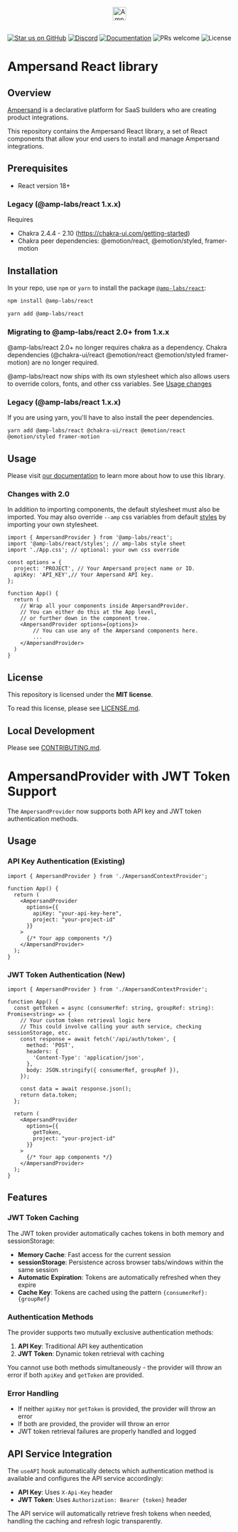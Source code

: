 <br/>
<div align="center">
    <a href="https://www.withampersand.com/?utm_source=github&utm_medium=readme&utm_campaign=react&utm_content=logo">
    <img src="https://res.cloudinary.com/dycvts6vp/image/upload/v1723671980/ampersand-logo-black.svg" height="30" align="center" alt="Ampersand logo" >
    </a>
<br/>
<br/>

<div align="center">

[![Star us on GitHub](https://img.shields.io/github/stars/amp-labs/react?color=FFD700&label=Stars&logo=Github)](https://github.com/amp-labs/react) [![Discord](https://img.shields.io/badge/Join%20The%20Community-black?logo=discord)](https://discord.gg/BWP4BpKHvf) [![Documentation](https://img.shields.io/badge/Read%20our%20Documentation-black?logo=book)](https://docs.withampersand.com) ![PRs welcome](https://img.shields.io/badge/PRs-welcome-brightgreen.svg) <img src="https://img.shields.io/static/v1?label=license&message=MIT&color=white" alt="License">
</div>

</div>

# Ampersand React library

## Overview

[Ampersand](https://withampersand.com?trk=readme-github-react) is a declarative platform for SaaS builders who are creating product integrations. 

This repository contains the Ampersand React library, a set of React components that allow your end users to install and manage Ampersand integrations.

## Prerequisites
- React version 18+

### Legacy (@amp-labs/react 1.x.x)
Requires 
- Chakra 2.4.4 - 2.10 (https://chakra-ui.com/getting-started)
- Chakra peer dependencies: @emotion/react, @emotion/styled, framer-motion
 
## Installation

In your repo, use `npm` or `yarn` to install the package [`@amp-labs/react`](https://www.npmjs.com/package/@amp-labs/react):

```sh
npm install @amp-labs/react
```

```sh
yarn add @amp-labs/react
```

### Migrating to @amp-labs/react 2.0+ from 1.x.x
@amp-labs/react 2.0+ no longer requires chakra as a dependency. Chakra dependencies (@chakra-ui/react @emotion/react @emotion/styled framer-motion) 
are no longer required. 

@amp-labs/react now ships with its own stylesheet which also allows users to override colors, 
fonts, and other css variables. See [Usage changes](#changes-with-2.0)


### Legacy (@amp-labs/react 1.x.x)
If you are using yarn, you'll have to also install the peer dependencies.
```
yarn add @amp-labs/react @chakra-ui/react @emotion/react @emotion/styled framer-motion
```

## Usage

Please visit [our documentation](https://docs.withampersand.com/v1.0/docs/embeddable-ui-components) to learn more about how to use this library.

### Changes with 2.0
In addition to importing components, the default stylesheet must also be imported. You may also override 
`--amp` css variables from default [styles](https://github.com/amp-labs/react/blob/main/src/styles/variables.css) by importing your own stylesheet.

```
import { AmpersandProvider } from '@amp-labs/react';
import '@amp-labs/react/styles'; // amp-labs style sheet
import './App.css'; // optional: your own css override 

const options = {
  project: 'PROJECT', // Your Ampersand project name or ID.
  apiKey: 'API_KEY',// Your Ampersand API key.
};

function App() {
  return (
    // Wrap all your components inside AmpersandProvider.
    // You can either do this at the App level,
    // or further down in the component tree.
    <AmpersandProvider options={options}>
        // You can use any of the Ampersand components here.
        ...
    </AmpersandProvider>
  )
}
```

## License

This repository is licensed under the **MIT license**.

To read this license, please see [LICENSE.md](https://github.com/amp-labs/react/blob/main/LICENSE.md).


## Local Development

Please see [CONTRIBUTING.md](https://github.com/amp-labs/react/blob/main/CONTRIBUTING.md).

# AmpersandProvider with JWT Token Support

The `AmpersandProvider` now supports both API key and JWT token authentication methods.

## Usage

### API Key Authentication (Existing)

```tsx
import { AmpersandProvider } from './AmpersandContextProvider';

function App() {
  return (
    <AmpersandProvider
      options={{
        apiKey: "your-api-key-here",
        project: "your-project-id"
      }}
    >
      {/* Your app components */}
    </AmpersandProvider>
  );
}
```

### JWT Token Authentication (New)

```tsx
import { AmpersandProvider } from './AmpersandContextProvider';

function App() {
  const getToken = async (consumerRef: string, groupRef: string): Promise<string> => {
    // Your custom token retrieval logic here
    // This could involve calling your auth service, checking sessionStorage, etc.
    const response = await fetch('/api/auth/token', {
      method: 'POST',
      headers: {
        'Content-Type': 'application/json',
      },
      body: JSON.stringify({ consumerRef, groupRef }),
    });
    
    const data = await response.json();
    return data.token;
  };

  return (
    <AmpersandProvider
      options={{
        getToken,
        project: "your-project-id"
      }}
    >
      {/* Your app components */}
    </AmpersandProvider>
  );
}
```

## Features

### JWT Token Caching

The JWT token provider automatically caches tokens in both memory and sessionStorage:

- **Memory Cache**: Fast access for the current session
- **sessionStorage**: Persistence across browser tabs/windows within the same session
- **Automatic Expiration**: Tokens are automatically refreshed when they expire
- **Cache Key**: Tokens are cached using the pattern `{consumerRef}:{groupRef}`

### Authentication Methods

The provider supports two mutually exclusive authentication methods:

1. **API Key**: Traditional API key authentication
2. **JWT Token**: Dynamic token retrieval with caching

You cannot use both methods simultaneously - the provider will throw an error if both `apiKey` and `getToken` are provided.

### Error Handling

- If neither `apiKey` nor `getToken` is provided, the provider will throw an error
- If both are provided, the provider will throw an error
- JWT token retrieval failures are properly handled and logged

## API Service Integration

The `useAPI` hook automatically detects which authentication method is available and configures the API service accordingly:

- **API Key**: Uses `X-Api-Key` header
- **JWT Token**: Uses `Authorization: Bearer {token}` header

The API service will automatically retrieve fresh tokens when needed, handling the caching and refresh logic transparently.